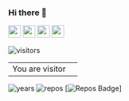 ### Hi there 👋


<p><a href="https://www.twitter.com/yunuseysr"><img src="https://img.shields.io/badge/twitter-%231DA1F2.svg?&style=for-the-badge&logo=twitter&logoColor=white" height=25></a> <a href="https://www.linkedin.com/in/yunusemreyasar"><img src="https://img.shields.io/badge/linkedin-%230077B5.svg?&style=for-the-badge&logo=linkedin&logoColor=white" height=25></a> <a href="https://www.instagram.com/yunusemreyasar/"><img src="https://img.shields.io/badge/instagram-%23E4405F.svg?&style=for-the-badge&logo=instagram&logoColor=white" height=25></a> <a href="https://medium.com/@yunusemreyasar"><img src="https://img.shields.io/badge/medium-%2312100E.svg?&style=for-the-badge&logo=medium&logoColor=white" height=25></a> <!-- <a href="https://dev.to/mokkapps"><img src="https://img.shields.io/badge/DEV.TO-%230A0A0A.svg?&style=for-the-badge&logo=dev-dot-to&logoColor=white" height=25></a></p>
<p><a href="https://www.mokkapps.de">➡️ Check out my website</a></p> -->

![visitors](https://visitor-badge.glitch.me/badge?page_id=yunuseysr.id&left_color=green&right_color=red)
  
  
<table>
  <tr>
    <td>You are visitor</td>
    <td><img src="https://profile-counter.glitch.me/yunuseysr/count.svg" alt="" /></td>
  </tr>
</table>

![years](https://badges.pufler.dev/years/yunuseysr)
![repos](https://badges.pufler.dev/repos/yunuseysr)
[![Repos Badge](https://badges.pufler.dev/repos/yunuseysr)]

<!--
**yunuseysr/yunuseysr** is a ✨ _special_ ✨ repository because its `README.md` (this file) appears on your GitHub profile.

Here are some ideas to get you started:

- 🔭 I’m currently working on ...



- 🌱 I’m currently learning ...




- 👯 I’m looking to collaborate on ...




- 🤔 I’m looking for help with ...



- 💬 Ask me about ...




- 📫 How to reach me: ...




- 😄 Pronouns: ...




- ⚡ Fun fact: ...


-->


